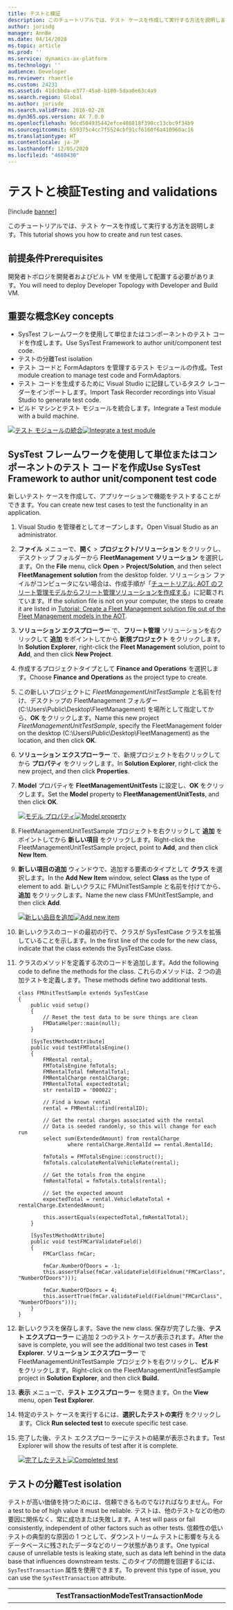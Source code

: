 ```yaml
---
title: テストと検証
description: このチュートリアルでは、テスト ケースを作成して実行する方法を説明します。
author: jorisdg
manager: AnnBe
ms.date: 04/14/2020
ms.topic: article
ms.prod: ''
ms.service: dynamics-ax-platform
ms.technology: ''
audience: Developer
ms.reviewer: rhaertle
ms.custom: 24231
ms.assetid: 41dcbbda-e377-45a8-b180-5daa0e63c4a9
ms.search.region: Global
ms.author: jorisde
ms.search.validFrom: 2016-02-28
ms.dyn365.ops.version: AX 7.0.0
ms.openlocfilehash: 9dcd504935442efce408818f390cc13cbc9f34b9
ms.sourcegitcommit: 659375c4cc7f5524cbf91cf6160f6a410960ac16
ms.translationtype: HT
ms.contentlocale: ja-JP
ms.lasthandoff: 12/05/2020
ms.locfileid: "4680430"
---
```

# <a name="testing-and-validations"></a><span data-ttu-id="da73a-103">テストと検証</span><span class="sxs-lookup"><span data-stu-id="da73a-103">Testing and validations</span></span>

[!include [banner](../includes/banner.md)]

<span data-ttu-id="da73a-104">このチュートリアルでは、テスト ケースを作成して実行する方法を説明します。</span><span class="sxs-lookup"><span data-stu-id="da73a-104">This tutorial shows you how to create and run test cases.</span></span>

<a name="prerequisites"></a><span data-ttu-id="da73a-105">前提条件</span><span class="sxs-lookup"><span data-stu-id="da73a-105">Prerequisites</span></span>
-------------

<span data-ttu-id="da73a-106">開発者トポロジを開発者およびビルト VM を使用して配置する必要があります。</span><span class="sxs-lookup"><span data-stu-id="da73a-106">You will need to deploy Developer Topology with Developer and Build VM.</span></span>

## <a name="key-concepts"></a><span data-ttu-id="da73a-107">重要な概念</span><span class="sxs-lookup"><span data-stu-id="da73a-107">Key concepts</span></span>
-   <span data-ttu-id="da73a-108">SysTest フレームワークを使用して単位またはコンポーネントのテスト コードを作成します。</span><span class="sxs-lookup"><span data-stu-id="da73a-108">Use SysTest Framework to author unit/component test code.</span></span>
-   <span data-ttu-id="da73a-109">テストの分離</span><span class="sxs-lookup"><span data-stu-id="da73a-109">Test isolation</span></span>
-   <span data-ttu-id="da73a-110">テスト コードと FormAdaptors を管理するテスト モジュールの作成。</span><span class="sxs-lookup"><span data-stu-id="da73a-110">Test module creation to manage test code and FormAdaptors.</span></span>
-   <span data-ttu-id="da73a-111">テスト コードを生成するために Visual Studio に記録しているタスク レコーダーをインポートします。</span><span class="sxs-lookup"><span data-stu-id="da73a-111">Import Task Recorder recordings into Visual Studio to generate test code.</span></span>
-   <span data-ttu-id="da73a-112">ビルド マシンとテスト モジュールを統合します。</span><span class="sxs-lookup"><span data-stu-id="da73a-112">Integrate a Test module with a build machine.</span></span>

<span data-ttu-id="da73a-113">[![テスト モジュールの統合](./media/54.png)](./media/54.png)</span><span class="sxs-lookup"><span data-stu-id="da73a-113">[![Integrate a test module](./media/54.png)](./media/54.png)</span></span>  

## <a name="use-systest-framework-to-author-unitcomponent-test-code"></a><span data-ttu-id="da73a-114">SysTest フレームワークを使用して単位またはコンポーネントのテスト コードを作成</span><span class="sxs-lookup"><span data-stu-id="da73a-114">Use SysTest Framework to author unit/component test code</span></span>
<span data-ttu-id="da73a-115">新しいテスト ケースを作成して、アプリケーションで機能をテストすることができます。</span><span class="sxs-lookup"><span data-stu-id="da73a-115">You can create new test cases to test the functionality in an application.</span></span>

1.  <span data-ttu-id="da73a-116">Visual Studio を管理者としてオープンします。</span><span class="sxs-lookup"><span data-stu-id="da73a-116">Open Visual Studio as an administrator.</span></span>
1.  <span data-ttu-id="da73a-117">**ファイル** メニューで、**開く** &gt; **プロジェクト/ソリューション** をクリックし、デスクトップ フォルダーから **FleetManagement** **ソリューション** を選択します。</span><span class="sxs-lookup"><span data-stu-id="da73a-117">On the **File** menu, click **Open** &gt; **Project/Solution**, and then select **FleetManagement** **solution** from the desktop folder.</span></span> <span data-ttu-id="da73a-118">ソリューション ファイルがコンピュータにない場合は、作成手順が「[チュートリアル: AOT のフリート管理モデルからフリート管理ソリューションを作成する](https://community.dynamics.com/ax/b/newdynamicsax/archive/2016/05/19/tutorial-create-a-fleet-management-solution-file-out-of-the-fleet-management-models-in-the-aot)」に記載されています。</span><span class="sxs-lookup"><span data-stu-id="da73a-118">If the solution file is not on your computer, the steps to create it are listed in [Tutorial: Create a Fleet Management solution file out of the Fleet Management models in the AOT](https://community.dynamics.com/ax/b/newdynamicsax/archive/2016/05/19/tutorial-create-a-fleet-management-solution-file-out-of-the-fleet-management-models-in-the-aot).</span></span>
1.  <span data-ttu-id="da73a-119">**ソリューション エクスプローラー** で、**フリート管理** ソリューションを右クリックして **追加** をポイントしてから **新規プロジェクト** をクリックします。</span><span class="sxs-lookup"><span data-stu-id="da73a-119">In **Solution Explorer**, right-click the **Fleet Management** solution, point to **Add**, and then click **New Project**.</span></span>
1.  <span data-ttu-id="da73a-120">作成するプロジェクトタイプとして **Finance and Operations** を選択します。</span><span class="sxs-lookup"><span data-stu-id="da73a-120">Choose **Finance and Operations** as the project type to create.</span></span>
1.  <span data-ttu-id="da73a-121">この新しいプロジェクトに *FleetManagementUnitTestSample* と名前を付け、デスクトップの FleetManagement フォルダー (C:\Users\Public\Desktop\FleetManagement) を場所として指定してから、**OK** をクリックします。</span><span class="sxs-lookup"><span data-stu-id="da73a-121">Name this new project *FleetManagementUnitTestSample*, specify the FleetManagement folder on the desktop (C:\Users\Public\Desktop\FleetManagement) as the location, and then click **OK**.</span></span> 
1.  <span data-ttu-id="da73a-122">**ソリューション エクスプローラー** で、新規プロジェクトを右クリックしてから **プロパティ** をクリックします。</span><span class="sxs-lookup"><span data-stu-id="da73a-122">In **Solution Explorer**, right-click the new project, and then click **Properties**.</span></span>
1.  <span data-ttu-id="da73a-123">**Model** プロパティを **FleetManagementUnitTests** に設定し、**OK** をクリックします。</span><span class="sxs-lookup"><span data-stu-id="da73a-123">Set the **Model** property to **FleetManagementUnitTests**, and then click **OK**.</span></span> 

    <span data-ttu-id="da73a-124">[![モデル プロパティ](./media/56.png)](./media/56.png)</span><span class="sxs-lookup"><span data-stu-id="da73a-124">[![Model property](./media/56.png)](./media/56.png)</span></span>

1.  <span data-ttu-id="da73a-125">FleetManagementUnitTestSample プロジェクトを右クリックして **追加** をポイントしてから **新しい項目** をクリックします。</span><span class="sxs-lookup"><span data-stu-id="da73a-125">Right-click the FleetManagementUnitTestSample project, point to **Add**, and then click **New Item**.</span></span>
1.  <span data-ttu-id="da73a-126">**新しい項目の追加** ウィンドウで、追加する要素のタイプとして **クラス** を選択します。</span><span class="sxs-lookup"><span data-stu-id="da73a-126">In the **Add New Item** window, select **Class** as the type of element to add.</span></span> <span data-ttu-id="da73a-127">新しいクラスに FMUnitTestSample と名前を付けてから、**追加** をクリックします。</span><span class="sxs-lookup"><span data-stu-id="da73a-127">Name the new class FMUnitTestSample, and then click **Add**.</span></span> 

    <span data-ttu-id="da73a-128">[![新しい品目を追加](./media/57.png)](./media/57.png)</span><span class="sxs-lookup"><span data-stu-id="da73a-128">[![Add new item](./media/57.png)](./media/57.png)</span></span>

1. <span data-ttu-id="da73a-129">新しいクラスのコードの最初の行で、クラスが SysTestCase クラスを拡張していることを示します。</span><span class="sxs-lookup"><span data-stu-id="da73a-129">In the first line of the code for the new class, indicate that the class extends the SysTestCase class.</span></span>
1. <span data-ttu-id="da73a-130">クラスのメソッドを定義する次のコードを追加します。</span><span class="sxs-lookup"><span data-stu-id="da73a-130">Add the following code to define the methods for the class.</span></span> <span data-ttu-id="da73a-131">これらのメソッドは、2 つの追加テストを定義します。</span><span class="sxs-lookup"><span data-stu-id="da73a-131">These methods define two additional tests.</span></span>

    ```xpp
    class FMUnitTestSample extends SysTestCase
    {
        public void setup()
        {
            // Reset the test data to be sure things are clean
            FMDataHelper::main(null);
        }

        [SysTestMethodAttribute]
        public void testFMTotalsEngine()
        {
            FMRental rental;
            FMTotalsEngine fmTotals;
            FMRentalTotal fmRentalTotal;
            FMRentalCharge rentalCharge;
            FMRentalTotal expectedtotal;
            str rentalID = '000022';

            // Find a known rental
            rental = FMRental::find(rentalID);

            // Get the rental charges associated with the rental
            // Data is seeded randomly, so this will change for each run
            select sum(ExtendedAmount) from rentalCharge
                    where rentalCharge.RentalId == rental.RentalId;

            fmTotals = FMTotalsEngine::construct();
            fmTotals.calculateRentalVehicleRate(rental);

            // Get the totals from the engine
            fmRentalTotal = fmTotals.totals(rental);

            // Set the expected amount
            expectedTotal = rental.VehicleRateTotal + rentalCharge.ExtendedAmount;

            this.assertEquals(expectedTotal,fmRentalTotal);
        }

        [SysTestMethodAttribute]
        public void testFMCarValidateField()
        {
            FMCarClass fmCar;

            fmCar.NumberOfDoors = -1;
            this.assertFalse(fmCar.validateField(Fieldnum("FMCarClass", "NumberOfDoors")));

            fmCar.NumberOfDoors = 4;
            this.assertTrue(fmCar.validateField(Fieldnum("FMCarClass", "NumberOfDoors")));
        }
    }
    ```

1. <span data-ttu-id="da73a-132">新しいクラスを保存します。</span><span class="sxs-lookup"><span data-stu-id="da73a-132">Save the new class.</span></span> <span data-ttu-id="da73a-133">保存が完了した後、**テスト エクスプローラー** に追加 2 つのテスト ケースが表示されます。</span><span class="sxs-lookup"><span data-stu-id="da73a-133">After the save is complete, you will see the additional two test cases in **Test Explorer**.</span></span> <span data-ttu-id="da73a-134">**ソリューション エクスプローラー** で FleetManagementUnitTestSample プロジェクトを右クリックし、**ビルド** をクリックします。</span><span class="sxs-lookup"><span data-stu-id="da73a-134">Right-click on the FleetManagementUnitTestSample project in **Solution Explorer**, and then click **Build.**</span></span>
1.  <span data-ttu-id="da73a-135">**表示** メニューで、**テスト エクスプローラー** を開きます。</span><span class="sxs-lookup"><span data-stu-id="da73a-135">On the **View** menu, open **Test Explorer**.</span></span> 
1. <span data-ttu-id="da73a-136">特定のテスト ケースを実行するには、**選択したテストの実行** をクリックします。</span><span class="sxs-lookup"><span data-stu-id="da73a-136">Click **Run selected test** to execute specific test case.</span></span>
1. <span data-ttu-id="da73a-137">完了した後、テスト エクスプローラーにテストの結果が表示されます。</span><span class="sxs-lookup"><span data-stu-id="da73a-137">Test Explorer will show the results of test after it is complete.</span></span> 

    <span data-ttu-id="da73a-138">[![完了したテスト](./media/59-300x290.png)](./media/59.png)</span><span class="sxs-lookup"><span data-stu-id="da73a-138">[![Completed test](./media/59-300x290.png)](./media/59.png)</span></span>

## <a name="test-isolation"></a><span data-ttu-id="da73a-139">テストの分離</span><span class="sxs-lookup"><span data-stu-id="da73a-139">Test isolation</span></span>
<span data-ttu-id="da73a-140">テストが高い価値を持つためには、信頼できるものでなければなりません。</span><span class="sxs-lookup"><span data-stu-id="da73a-140">For a test to be of high value it must be reliable.</span></span> <span data-ttu-id="da73a-141">テストは、他のテストなどの他の要因に関係なく、常に成功または失敗します。</span><span class="sxs-lookup"><span data-stu-id="da73a-141">A test will pass or fail consistently, independent of other factors such as other tests.</span></span> <span data-ttu-id="da73a-142">信頼性の低いテストの典型的な原因の 1 つとして、ダウンストリーム テストに影響を与えるデータベースに残されたデータなどのリーク状態があります。</span><span class="sxs-lookup"><span data-stu-id="da73a-142">One typical cause of unreliable tests is leaking state, such as data left behind in the data base that influences downstream tests.</span></span> <span data-ttu-id="da73a-143">このタイプの問題を回避するには、```SysTestTransaction``` 属性を使用できます。</span><span class="sxs-lookup"><span data-stu-id="da73a-143">To prevent this type of issue, you can use the ```SysTestTransaction``` attribute.</span></span>

|  <span data-ttu-id="da73a-144">TestTransactionMode</span><span class="sxs-lookup"><span data-stu-id="da73a-144">TestTransactionMode</span></span> | <span data-ttu-id="da73a-145">説明</span><span class="sxs-lookup"><span data-stu-id="da73a-145">Description</span></span>  |
|---|---|
| <span data-ttu-id="da73a-146">AutoRollback</span><span class="sxs-lookup"><span data-stu-id="da73a-146">AutoRollback</span></span> | <span data-ttu-id="da73a-147">**既定**。</span><span class="sxs-lookup"><span data-stu-id="da73a-147">**Default**.</span></span> <span data-ttu-id="da73a-148">これにより、最適な分離が提供されます。</span><span class="sxs-lookup"><span data-stu-id="da73a-148">This provides the best isolation.</span></span><br><br> <span data-ttu-id="da73a-149">すべてのトランザクションは、SQL セーブ ポイントを使用してロールバックされ、すべてのデータベース ステートメントは、ユーザー接続を含む、メインの接続にルーティングされます。</span><span class="sxs-lookup"><span data-stu-id="da73a-149">All transactions are rolled back using SQL save points, and all database statements are routed to the main connection, including user connections.</span></span> <span data-ttu-id="da73a-150">データは保存されません。</span><span class="sxs-lookup"><span data-stu-id="da73a-150">No data will be persisted.</span></span> |
| <span data-ttu-id="da73a-151">LegacyRollback</span><span class="sxs-lookup"><span data-stu-id="da73a-151">LegacyRollback</span></span> | <span data-ttu-id="da73a-152">すべての挿入ステートメントは、クリーンアップ時に追跡および削除されます。</span><span class="sxs-lookup"><span data-stu-id="da73a-152">All insert statements are tracked and deleted during clean-up.</span></span><br><br> <span data-ttu-id="da73a-153">すべての挿入ステートメントは、行ごとにダウングレードされます。</span><span class="sxs-lookup"><span data-stu-id="da73a-153">All insert statements are downgraded to row-by-row.</span></span> <span data-ttu-id="da73a-154">典型的なユース ケースの 1 つは、ユーザー接続または同時実行シナリオをテストする場合です。</span><span class="sxs-lookup"><span data-stu-id="da73a-154">One typical use case is when testing user connections or concurrency scenarios.</span></span> <span data-ttu-id="da73a-155">この分離レベルは、セットアップ データのクリーンアップをするため、推奨は各テスト メソッドを ttsBegin と ttsAbort でラップすることです。</span><span class="sxs-lookup"><span data-stu-id="da73a-155">This isolation level will clean up setup data, and the recommendation is to wrap each test method in a ttsBegin and ttsAbort.</span></span> |
| <span data-ttu-id="da73a-156">LegacyRollbackWithUpdateTracking</span><span class="sxs-lookup"><span data-stu-id="da73a-156">LegacyRollbackWithUpdateTracking</span></span> | <span data-ttu-id="da73a-157">すべての更新、削除、挿入ステートメントは、クリーンアップ中に追跡され、元に戻されます。</span><span class="sxs-lookup"><span data-stu-id="da73a-157">All update, delete, and insert statements are tracked and reverted during cleanup.</span></span><br><br> <span data-ttu-id="da73a-158">すべての挿入、更新、削除ステートメントが行ごとに追跡され、ダウングレードされます。</span><span class="sxs-lookup"><span data-stu-id="da73a-158">All insert, update, and delete statements are tracked and downgraded to row-by-row.</span></span> <span data-ttu-id="da73a-159">これは、最も遅い分離レベルです。</span><span class="sxs-lookup"><span data-stu-id="da73a-159">This is the slowest isolation level.</span></span> |
| <span data-ttu-id="da73a-160">None</span><span class="sxs-lookup"><span data-stu-id="da73a-160">None</span></span> | <span data-ttu-id="da73a-161">**デバッグにのみ使用します**。</span><span class="sxs-lookup"><span data-stu-id="da73a-161">**Only use for debugging**.</span></span> <span data-ttu-id="da73a-162">これは分離を提供しません。</span><span class="sxs-lookup"><span data-stu-id="da73a-162">This provides no isolation.</span></span><br><br> <span data-ttu-id="da73a-163">この設定は、テストで作成されたデータを通常のユーザー インターフェイスを使用してナビゲートできるため、一時的にテストをデバッグする場合に役立ちます。</span><span class="sxs-lookup"><span data-stu-id="da73a-163">This setting can be useful to temporarily to debug a test, as it allows you to use the regular user interface to navigate the data that the test created.</span></span> |

<span data-ttu-id="da73a-164">例:</span><span class="sxs-lookup"><span data-stu-id="da73a-164">Example:</span></span>

```xpp    
    [SysTestTransaction(TestTransactionMode::LegacyRollback)]
    class MyTestSample extends SysTestCase
```    

## <a name="test-module-creation-to-manage-test-code-and-formadaptors"></a><span data-ttu-id="da73a-165">テスト コードと FormAdaptors を管理するテスト モジュールの作成</span><span class="sxs-lookup"><span data-stu-id="da73a-165">Test module creation to manage test code and FormAdaptors</span></span>
<span data-ttu-id="da73a-166">テスト コードをまとめて管理しやすくするためにテスト固有のモジュールを作成しています。</span><span class="sxs-lookup"><span data-stu-id="da73a-166">Creating a test specific module helps to keep test code together and manageable.</span></span>

1. <span data-ttu-id="da73a-167">**Visual Studio** を開き、**Finance and Operations** > **モデル管理** > **モデルの作成** に移動します。</span><span class="sxs-lookup"><span data-stu-id="da73a-167">Open **Visual Studio** and go to **Finance and Operations** > **Model Management** > **Create model**.</span></span>

2. <span data-ttu-id="da73a-168">モデル名を入力し、レイヤーを選択し、次に追加詳細を入力します。</span><span class="sxs-lookup"><span data-stu-id="da73a-168">Enter the model name, select the layer, and then enter any additional details.</span></span> <span data-ttu-id="da73a-169">テスト モジュールの名前に **テスト** という語を含めることをお勧めします。</span><span class="sxs-lookup"><span data-stu-id="da73a-169">Note that it's a good idea to include the word **Test** in the name of the test module.</span></span> <span data-ttu-id="da73a-170">既定のビルド定義は、**テスト** という単語を含むすべてのテスト モジュールを検出するように設定されています。</span><span class="sxs-lookup"><span data-stu-id="da73a-170">The default build definition is configured to discover all test modules that contain the word **Test**.</span></span> 
   
3. <span data-ttu-id="da73a-171">このモデルは Application Platform/Foundation からのフォームを保持するため、以下に示すモデルへの参照を追加します。</span><span class="sxs-lookup"><span data-stu-id="da73a-171">Because this model holds forms from the Application Platform/Foundation, add references to models shown below.</span></span>

    <span data-ttu-id="da73a-172">[![モデル参照](./media/62-1024x786.png)](./media/62.png)</span><span class="sxs-lookup"><span data-stu-id="da73a-172">[![Model references](./media/62-1024x786.png)](./media/62.png)</span></span>

<span data-ttu-id="da73a-173">基本テスト モジュールを配置した後、タスク レコーダーの記録をインポートしてテスト コードを生成することができます。</span><span class="sxs-lookup"><span data-stu-id="da73a-173">After the base test module is in place, you can import a Task Recorder recording to generate test code.</span></span> <span data-ttu-id="da73a-174">タスク レコーダーの記録の XML をインポートするとき、FormAdaptors を使用してテスト コードが生成されます。</span><span class="sxs-lookup"><span data-stu-id="da73a-174">When you import a Task Recorder recording XML, test code is generated using FormAdaptors.</span></span> <span data-ttu-id="da73a-175">フォーム アダプターは、フォーム機能をテストするために使用される、強く定型化された API を提供するフォーム上のラッパー クラスです。</span><span class="sxs-lookup"><span data-stu-id="da73a-175">Form adaptors are wrapper classes over forms which provide strongly typed API that can be used to test form functionality.</span></span> <span data-ttu-id="da73a-176">組み込みのフォームの各パッケージの事前に生成した FormAdapters を含めました。</span><span class="sxs-lookup"><span data-stu-id="da73a-176">We have included pre-generated FormAdapters for each package for built-in forms.</span></span> <span data-ttu-id="da73a-177">テスト モジュールで、テスト コードを実行するヘルパー メソッドがある、パッケージおよび Test Essentials に対応するフォーム アダプタへの参照を追加します。</span><span class="sxs-lookup"><span data-stu-id="da73a-177">In the test module, add a reference to the corresponding Form Adaptor for packages and Test Essentials, which has helper methods to execute test code.</span></span>

## <a name="import-a-task-recorder-recording-into-visual-studio-to-generate-test-code"></a><span data-ttu-id="da73a-178">テスト コードを生成するために Visual Studio に記録しているタスク レコーダーをインポートします。</span><span class="sxs-lookup"><span data-stu-id="da73a-178">Import a Task Recorder recording into Visual Studio to generate test code</span></span>
<span data-ttu-id="da73a-179">タスク レコーダーの記録からテスト コードを生成して、ヘッドレス (非 UI) テストを実行することができます。</span><span class="sxs-lookup"><span data-stu-id="da73a-179">You can generate test code from Task Recorder recording to execute headless (non-UI) test.</span></span>

1. <span data-ttu-id="da73a-180">タスク レコーダーを使用してシナリオを記録します。</span><span class="sxs-lookup"><span data-stu-id="da73a-180">Record a scenario in by using Task Recorder.</span></span>

2. <span data-ttu-id="da73a-181">Visual Studio にタスク記録をインポートするには、**Finance and Operations** > **アドイン** > **タスク記録をインポート** をクリックします。</span><span class="sxs-lookup"><span data-stu-id="da73a-181">To import a Task Recording, in Visual Studio, click **Finance and Operations** > **Addins** > **Import Task Recording**.</span></span> 

3. <span data-ttu-id="da73a-182">**タスクの記録をインポート** ダイアログで、タスクの記録をインポートするテスト モジュール (ISVTestModule) を選択し、記録している xml ファイルを参照します。</span><span class="sxs-lookup"><span data-stu-id="da73a-182">In the **Import Task Recording** dialog, select the Test Module (ISVTestModule) under which you want to import task recording, and browse to recording xml file.</span></span> 

    <span data-ttu-id="da73a-183">[![テスト モジュール](./media/64-249x300.png)](./media/64.png)</span><span class="sxs-lookup"><span data-stu-id="da73a-183">[![Test module](./media/64-249x300.png)](./media/64.png)</span></span>

4. <span data-ttu-id="da73a-184">タスクの記録インポート プロセスは、Visual Studio IDE で表示できる SysTestAdapter および FormAdaptor に基づいてテスト コードを生成します。</span><span class="sxs-lookup"><span data-stu-id="da73a-184">The task recording import process generates test code that is based on the SysTestAdapter and FormAdaptor which can be viewed in Visual Studio IDE.</span></span> <span data-ttu-id="da73a-185">このステップの一部として生成されるテスト ソース コードをお客様が変更することを予定していません。</span><span class="sxs-lookup"><span data-stu-id="da73a-185">We do not expect you to change any test source code that is generated as part of this step.</span></span>
  
5. <span data-ttu-id="da73a-186">テスト コードが生成された後、テスト検出および実行のための Visual Studio オプションを設定します。</span><span class="sxs-lookup"><span data-stu-id="da73a-186">After the test code is generated, set up Visual Studio options for test discovery and execution:</span></span>
   - <span data-ttu-id="da73a-187">64 ビット コンピューターを使用する場合は、単体テストを実行し、64 ビット プロセスとしてコード カバレッジ情報を取得できます。</span><span class="sxs-lookup"><span data-stu-id="da73a-187">If you have a 64-bit machine, you can run unit tests and capture code coverage information as a 64-bit process.</span></span>
   - <span data-ttu-id="da73a-188">これを構成するには、**テスト**&gt;**テストの設定**&gt;**既定のプロセッサ アーキテクチャ** を選択し、**X64** を選択します。</span><span class="sxs-lookup"><span data-stu-id="da73a-188">To configure this, select **Test** &gt; **Test Settings** &gt; **Default Processor Architecture**, and then select **X64**.</span></span>
   - <span data-ttu-id="da73a-189">テストの実行エンジンが開き、テスト プロジェクト内のアセンブリをロックする状態が発生した可能性があります。</span><span class="sxs-lookup"><span data-stu-id="da73a-189">You might run into a situation in which the test execution engine opens and locks an assembly in your test project.</span></span> <span data-ttu-id="da73a-190">この場合、たとえば、アセンブリに対する変更を保存することはできません。</span><span class="sxs-lookup"><span data-stu-id="da73a-190">When this happens, you can’t for example, save changes to the assembly.</span></span> <span data-ttu-id="da73a-191">これを修正するには、**テスト**&gt;**テスト設定** を選択し、**テスト実行エンジンを実行し続ける** を選択します。</span><span class="sxs-lookup"><span data-stu-id="da73a-191">To fix this, select **Test** &gt; **Test Settings**, and then select **Keep Test Execution Engine Running**.</span></span> 
    - <span data-ttu-id="da73a-192">Visual Studio IDE で生成されたテスト コードがあるので、テストを検出してローカルで実行します。</span><span class="sxs-lookup"><span data-stu-id="da73a-192">Now that you have test code generated in Visual Studio IDE, it's time to discover the test and try executing them locally.</span></span>

6. <span data-ttu-id="da73a-193">メニュー オプションから、**テスト** &gt; **Windows** を選択し、**テスト エクスプ ローラー** をクリックします。</span><span class="sxs-lookup"><span data-stu-id="da73a-193">From menu options, select **Test** &gt; **Windows**, and then click **Test Explorer**.</span></span> <span data-ttu-id="da73a-194">テスト エクスプローラー ウィンドウが開いた後、テスト コードからテストを検出し、次のように使用可能なすべてのテストを一覧表示します。</span><span class="sxs-lookup"><span data-stu-id="da73a-194">After the Test Explorer window is open, it will try to discover test from test code and list all the available tests as shown below.</span></span>

    <span data-ttu-id="da73a-195">[![テスト エクスプローラー](./media/67-1024x658.png)](./media/67.png)</span><span class="sxs-lookup"><span data-stu-id="da73a-195">[![Test explorer](./media/67-1024x658.png)](./media/67.png)</span></span>

7. <span data-ttu-id="da73a-196">テストを選択し、**実行** &gt; **選択されている実行** をクリックします。</span><span class="sxs-lookup"><span data-stu-id="da73a-196">Select the test and then click **Run** &gt; **Execute selected**.</span></span> <span data-ttu-id="da73a-197">これにより、ローカルに展開された環境に対してテストが実行されます。</span><span class="sxs-lookup"><span data-stu-id="da73a-197">This will execute test against the locally deployed environment.</span></span> 

    <span data-ttu-id="da73a-198">[![選択の実行](./media/68-1024x652.png)](./media/68.png)</span><span class="sxs-lookup"><span data-stu-id="da73a-198">[![Execute selected](./media/68-1024x652.png)](./media/68.png)</span></span>

## <a name="integration-of-the-test-module-with-build-process"></a><span data-ttu-id="da73a-199">ビルド プロセスのあるテスト モジュールの統合</span><span class="sxs-lookup"><span data-stu-id="da73a-199">Integration of the test module with build process</span></span>
<span data-ttu-id="da73a-200">テスト モジュールがソース管理の一部である場合、ビルド プロセス テンプレートは、名前に **テスト** という単語を含むすべてのテスト モジュールを検出します。</span><span class="sxs-lookup"><span data-stu-id="da73a-200">After the test module is a part of source control, the build process template will discover all test modules, which contain the word **Test** in the name.</span></span> <span data-ttu-id="da73a-201">次の図は、Visual Studio Online の一部としてのビルドとテストの実行を示しています。</span><span class="sxs-lookup"><span data-stu-id="da73a-201">The following illustration shows build and test execution as part of Visual Studio Online.</span></span> 

<span data-ttu-id="da73a-202">[![ビルドおよびテストの実行](./media/69.png)](./media/69.png)</span><span class="sxs-lookup"><span data-stu-id="da73a-202">[![Build and test execution](./media/69.png)](./media/69.png)</span></span>
